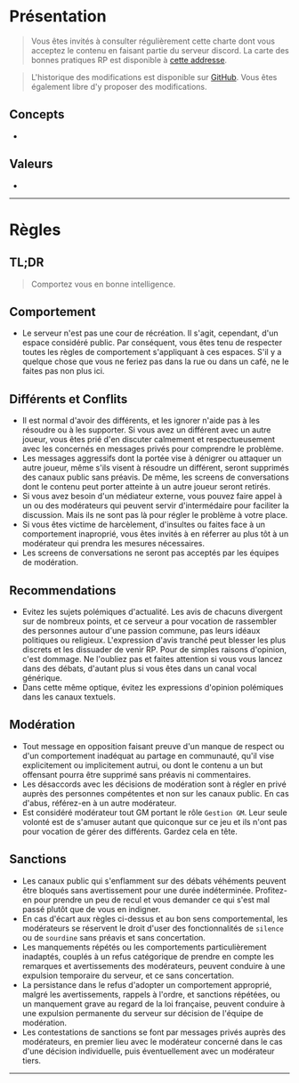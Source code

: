 # Présentation

> Vous êtes invités à consulter régulièrement cette charte dont vous acceptez le contenu en faisant partie du serveur discord. La carte des bonnes pratiques RP est disponible à [cette addresse](https://github.com/GW2RP/chart/blob/master/CHARTE_RP.md).

> L'historique des modifications est disponible sur [GitHub](https://github.com/GW2RP/chart/commits/master/CHARTE.md). Vous êtes également libre d'y proposer des modifications.

## Concepts
- 

## Valeurs
- 

--- 

# Règles

## TL;DR
> Comportez vous en bonne intelligence.

## Comportement
- Le serveur n'est pas une cour de récréation. Il s'agit, cependant, d'un espace considéré public. Par conséquent, vous êtes tenu de respecter toutes les règles de comportement s'appliquant à ces espaces. S'il y a quelque chose que vous ne feriez pas dans la rue ou dans un café, ne le faites pas non plus ici.

## Différents et Conflits
- Il est normal d'avoir des différents, et les ignorer n'aide pas à les résoudre ou à les supporter. Si vous avez un différent avec un autre joueur, vous êtes prié d'en discuter calmement et respectueusement avec les concernés en messages privés pour comprendre le problème.
- Les messages aggressifs dont la portée vise à dénigrer ou attaquer un autre joueur, même s'ils visent à résoudre un différent, seront supprimés des canaux public sans préavis. De même, les screens de conversations dont le contenu peut porter atteinte à un autre joueur seront retirés.
- Si vous avez besoin d'un médiateur externe, vous pouvez faire appel à un ou des modérateurs qui peuvent servir d'intermédaire pour faciliter la discussion. Mais ils ne sont pas là pour régler le problème à votre place.
- Si vous êtes victime de harcèlement, d'insultes ou faites face à un comportement inaproprié, vous êtes invités à en réferrer au plus tôt à un modérateur qui prendra les mesures nécessaires.
- Les screens de conversations ne seront pas acceptés par les équipes de modération.

## Recommendations
- Evitez les sujets polémiques d'actualité. Les avis de chacuns divergent sur de nombreux points, et ce serveur a pour vocation de rassembler des personnes autour d'une passion commune, pas leurs idéaux politiques ou religieux. L'expression d'avis tranché peut blesser les plus discrets et les dissuader de venir RP. Pour de simples raisons d'opinion, c'est dommage. Ne l'oubliez pas et faites attention si vous vous lancez dans des débats, d'autant plus si vous êtes dans un canal vocal générique.
- Dans cette même optique, évitez les expressions d'opinion polémiques dans les canaux textuels.

## Modération
- Tout message en opposition faisant preuve d'un manque de respect ou d'un comportement inadéquat au partage en communauté, qu'il vise explicitement ou implicitement autrui, ou dont le contenu a un but offensant pourra être supprimé sans préavis ni commentaires.
- Les désaccords avec les décisions de modération sont à régler en privé auprès des personnes compétentes et non sur les canaux public. En cas d'abus, référez-en à un autre modérateur.
- Est considéré modérateur tout GM portant le rôle `Gestion GM`. Leur seule volonté est de s'amuser autant que quiconque sur ce jeu et ils n'ont pas pour vocation de gérer des différents. Gardez cela en tête.

## Sanctions
- Les canaux public qui s'enflamment sur des débats véhéments peuvent être bloqués sans avertissement pour une durée indéterminée. Profitez-en pour prendre un peu de recul et vous demander ce qui s'est mal passé plutôt que de vous en indigner.
- En cas d'écart aux règles ci-dessus et au bon sens comportemental, les modérateurs se réservent le droit d'user des fonctionnalités de `silence` ou de `sourdine` sans préavis et sans concertation.
- Les manquements répétés ou les comportements particulièrement inadaptés, couplés à un refus catégorique de prendre en compte les remarques et avertissements des modérateurs, peuvent conduire à une expulsion temporaire du serveur, et ce sans concertation.
- La persistance dans le refus d'adopter un comportement approprié, malgré les avertissements, rappels à l'ordre, et sanctions répétées, ou un manquement grave au regard de la loi française, peuvent conduire à une expulsion permanente du serveur sur décision de l'équipe de modération.
- Les contestations de sanctions se font par messages privés auprès des modérateurs, en premier lieu avec le modérateur concerné dans le cas d'une décision individuelle, puis éventuellement avec un modérateur tiers.

---
